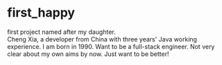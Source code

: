 # first_happy
first project named after my daughter.<br/>
Cheng Xia, a developer from China with three years' Java working experience. I am born in 1990. Want to be a full-stack engineer. Not very clear about my own aims by now. Just want to be better! 

